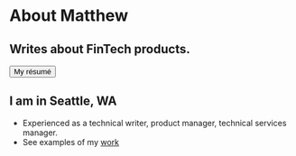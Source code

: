 # About Matthew

## Writes about FinTech products.

<a class="link-button" href="https://matthewhendricks.net/resume/"><button>My résumé</button></a>

## I am in Seattle, WA

- Experienced as a technical writer, product manager, technical services manager.
- See examples of my [work](https://matthewhendricks.net/work/)
